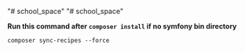 "# school_space" 
"# school_space" 

**Run this command after `composer install` if no symfony bin directory**

`composer sync-recipes --force`